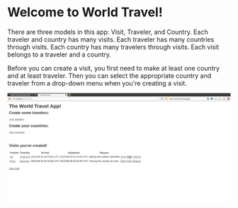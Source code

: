 Welcome to World Travel!
==============================

There are three models in this app: Visit, Traveler, and Country.
Each traveler and country has many visits.
Each traveler has many countries through visits.
Each country has many travelers through visits.
Each visit belongs to a traveler and a country.

Before you can create a visit, you first need to make at least one country and at least traveler. Then you can select the appropriate country and traveler from a drop-down menu when you're creating a visit.

![Alt text](screenshot.png "Screenshot of this app.")
